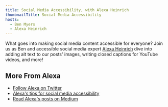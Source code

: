 ```yaml
---
title: Social Media Accessibility, with Alexa Heinrich
thumbnailTitle: Social Media Accessibility
hosts:
  - Ben Myers
  - Alexa Heinrich
---
```


What goes into making social media content accessible for everyone? Join us as Ben and accessible social media expert [Alexa Heinrich](https://twitter.com/HashtagHeyAlexa) dive into adding alt text to our posts' images, writing closed captions for YouTube videos, and more!

## More From Alexa

- [Follow Alexa on Twitter](https://twitter.com/HashtagHeyAlexa)
- [Alexa's tips for social media accessibility](https://therealalexa.com/accessible-social)
- [Read Alexa's posts on Medium](https://alexaheinrich.medium.com/)